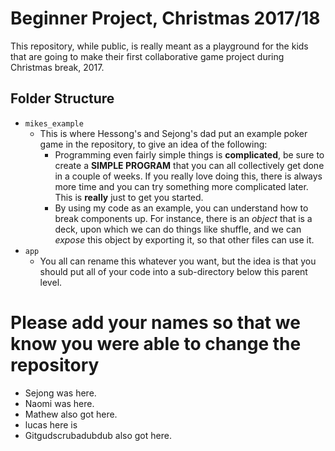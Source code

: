 # Beginner Project, Christmas 2017/18

This repository, while public, is really meant as a playground for the kids that are going to make their first collaborative game project during Christmas break, 2017.

## Folder Structure

 - `mikes_example`
   - This is where Hessong's and Sejong's dad put an example poker game in the repository, to give an idea of the following:
       - Programming even fairly simple things is **complicated**, be sure to create a **SIMPLE PROGRAM** that you can all collectively get done in a couple of weeks.  If you really love doing this, there is always more time and you can try something more complicated later.  This is **really** just to get you started.
       - By using my code as an example, you can understand how to break components up.  For instance, there is an *object* that is a deck, upon which we can do things like shuffle, and we can *expose* this object by exporting it, so that other files can use it.
 - `app`
   - You all can rename this whatever you want, but the idea is that you should put all of your code into a sub-directory below this parent level.

# Please add your names so that we know you were able to change the repository

 - Sejong was here.
 - Naomi was here.
 - Mathew also got here.
 - lucas here is
 - Gitgudscrubadubdub also got here.
